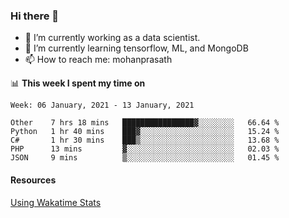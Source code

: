 ### Hi there 👋

- 🔭 I’m currently working as a data scientist.
- 🌱 I’m currently learning tensorflow, ML, and MongoDB
- 📫 How to reach me: mohanprasath

📊 **This week I spent my time on**
<!--START_SECTION:waka-->
```text
Week: 06 January, 2021 - 13 January, 2021

Other    7 hrs 18 mins   ████████████████▓░░░░░░░░   66.64 % 
Python   1 hr 40 mins    ███▓░░░░░░░░░░░░░░░░░░░░░   15.24 % 
C#       1 hr 30 mins    ███▒░░░░░░░░░░░░░░░░░░░░░   13.68 % 
PHP      13 mins         ▓░░░░░░░░░░░░░░░░░░░░░░░░   02.03 % 
JSON     9 mins          ▒░░░░░░░░░░░░░░░░░░░░░░░░   01.45 % 
```
<!--END_SECTION:waka-->

#### Resources
[Using Wakatime Stats](https://github.com/marketplace/actions/waka-readme)
